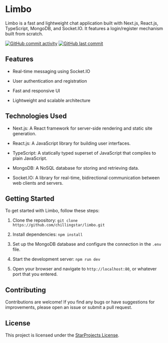 # Limbo

Limbo is a fast and lightweight chat application built with Next.js, React.js,
TypeScript, MongoDB, and Socket.IO. It features a login/register mechanism built
from scratch.

[![GitHub commit activity](https://img.shields.io/github/commit-activity/m/chillingstar/limbo)](https://github.com/chillingstar/limbo/commits)
[![GitHub last commit](https://img.shields.io/github/last-commit/chillingstar/limbo)](https://github.com/chillingstar/limbo/commits)

## Features

- Real-time messaging using Socket.IO

- User authentication and registration

- Fast and responsive UI

- Lightweight and scalable architecture

## Technologies Used

- Next.js: A React framework for server-side rendering and static site
  generation.

- React.js: A JavaScript library for building user interfaces.

- TypeScript: A statically typed superset of JavaScript that compiles to plain
  JavaScript.

- MongoDB: A NoSQL database for storing and retrieving data.

- Socket.IO: A library for real-time, bidirectional communication between web
  clients and servers.

## Getting Started

To get started with Limbo, follow these steps:

1. Clone the repository: `git clone https://github.com/chillingstar/limbo.git`

2. Install dependencies: `npm install`

3. Set up the MongoDB database and configure the connection in the `.env` file.

4. Start the development server: `npm run dev`

5. Open your browser and navigate to `http://localhost:80`, or whatever port
   that you entered.

## Contributing

Contributions are welcome! If you find any bugs or have suggestions for
improvements, please open an issue or submit a pull request.

## License

This project is licensed under the [StarProjects License](LICENSE).
